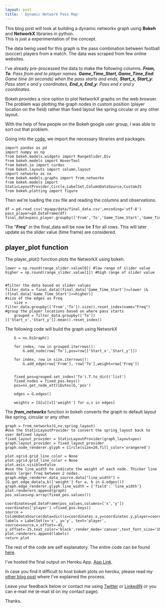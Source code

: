 ```yaml
---
layout: post
title: ' Dynamic Network Pass Map'
---
```


This blog post will look at building a dynamic networkx graph using **Bokeh** and **NetworkX** libraries in python.  
This is just a experimentation of the concept.

The data being used for this graph is the pass combination between football (soccer) players from a match. The data was scraped from few  online websites. 

I've already pre-processed the data to make the following columns.
***From, To**: Pass from and to player names.
 **Game_Time_Start, Game_Time_End**: Game time (in seconds) when the pass starts and ends, 
 **Start_x, Start_y**: Pass start x and y coordinates,
 **End_x, End_y**: Pass end x and y coordinates*. 
 

Bokeh provides a nice option to plot NetworkX graphs on the web browser. The problem was plotting the graph nodes in custom position (player location on the field) rather than fixed layout like spring circular or any other layout. 

With the help of few people on the Bokeh google user group, I was able to sort out that problem. 

Going into the [code](https://github.com/samirak93/dynamic-pass-network/blob/master/myapp/main.py), we import the necessary libraries and packages. 

    import pandas as pd  
    import numpy as np  
    from bokeh.models.widgets import RangeSlider,Div  
    from bokeh.models import HoverTool  
    from bokeh.io import curdoc  
    from bokeh.layouts import column,layout  
    import networkx as nx  
    from bokeh.models.graphs import from_networkx  
    from bokeh.models import StaticLayoutProvider,Circle,LabelSet,ColumnDataSource,CustomJS  
    from bokeh.plotting import figure

Then we're loading the csv file and reading the columns and observations.

    df = pd.read_csv('myapp/data/final_data.csv',encoding='utf-8')
    pass_player=pd.DataFrame(df)
    final_data=pass_player.groupby(['From','To','Game_Time_Start','Game_Time_End','Start_x','Start_y','End_x','End_y']).size().reset_index(name="Freq")

The "***Freq***" in the final_data will be now be ***1*** for all rows. This will later update as the slider value (time frame) are considered.  

## player_plot function

The player_plot() function plots the NetworkX using bokeh. 

    lower = np.round(range_slider.value[0]) #low range of slider value
    higher = np.round(range_slider.value[1]) #high range of slider value


    #filter the data based on slider values
    filter_data = final_data[(final_data['Game_Time_Start']>=lower )& (final_data['Game_Time_Start']<=higher)]
    #size of the edges as Freq
        size = filter_data.groupby(['From','To']).size().reset_index(name="Freq")
    #group the player locations based on where pass starts
        grouped = filter_data.groupby(['To'])[['Start_x','Start_y']].mean().reset_index()


The following code will build the graph using NetworkX

	    G = nx.DiGraph()

	    for index, row in grouped.iterrows():
            G.add_node(row['To'],pos=row[['Start_x','Start_y']])
    
        for index, row in size.iterrows():
            G.add_edge(row['From'], row['To'],weight=row['Freq'])
    
    
        fixed_pos=grouped.set_index('To').T.to_dict('list')
        fixed_nodes = fixed_pos.keys()
        pos=nx.get_node_attributes(G,'pos')
    
        edges = G.edges()
    
        weights = [G[u][v]['weight'] for u,v in edges]


The ***from_networkx*** function in bokeh converts the graph to default layout like spring, circular or any other. 

    graph = from_networkx(G,nx.spring_layout)  
    #Use the StaticLayoutProvider to convert the spring_layout back to user defined layout
    fixed_layout_provider = StaticLayoutProvider(graph_layout=pos)  
    graph.layout_provider = fixed_layout_provider
    graph.node_renderer.glyph = Circle(size=20,fill_color='orangered')  
      
    plot.xgrid.grid_line_color = None  
    plot.ygrid.grid_line_color = None  
    plot.axis.visible=False
    #use the line_width to indicate the weight of each node. Thicker line means larger freq between 2 nodes.
    graph.edge_renderer.data_source.data["line_width"] = [G.get_edge_data(a,b)['weight'] for a, b in G.edges()]
    graph.edge_renderer.glyph.line_width = {'field': 'line_width'}
    plot.renderers.append(graph)  
    pos_values=np.array(fixed_pos.values())  
      
    coordinates=pd.DataFrame(pos_values,columns=['x','y'])  
    coordinates['player'] =fixed_pos.keys()  
    source = ColumnDataSource(data=dict(x=coordinates.x,y=coordinates.y,player=coordinates.player))  
    labels = LabelSet(x='x', y='y', text='player', source=source,x_offset=-45, y_offset=-25,text_color='black',render_mode='canvas',text_font_size='10pt')  
    plot.renderers.append(labels)  
    return plot

The rest of the code are self explanatory. 
The entire code can be found [here](https://github.com/samirak93/dynamic-pass-network/blob/master/myapp/main.py).

I've hosted the final output on Heroku App. [App Link](https://dynamic-pass-network.herokuapp.com/myapp).

In case you find it difficult to host bokeh plots on heroku, please read my [other blog post](https://samirak93.github.io/analytics/Deploy-bokeh-server-plots-using-heroku.html) where I've explained the process.

Leave your feedback below or contact me using [Twitter](https://twitter.com/Samirak93) or [LinkedIN](http://linkedin.com/in/samirakumar/) or you can e-mail me (e-mail id on my contact page).

Thanks.
